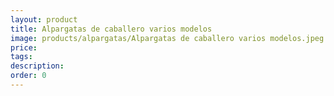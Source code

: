 ```yaml
---
layout: product
title: Alpargatas de caballero varios modelos
image: products/alpargatas/Alpargatas de caballero varios modelos.jpeg
price: 
tags: 
description: 
order: 0
---
```

